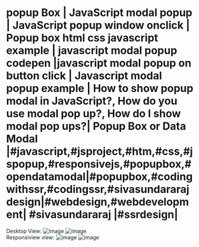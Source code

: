 # popup Box | JavaScript modal popup | JavaScript popup window onclick | Popup box html css javascript example | javascript modal popup codepen |javascript modal popup on button click | Javascript modal popup example | How to show popup modal in JavaScript?, How do you use modal pop up?, How do I show modal pop ups?| Popup Box or Data Modal |#javascript,#jsproject,#htm,#css,#jspopup,#responsivejs,#popupbox,#opendatamodal|#popupbox,#codingwithssr,#codingssr,#sivasundararajdesign|#webdesign,#webdevelopment| #sivasundararaj |#ssrdesign|

Desktop View:
![image](https://github.com/sivaraj47/popup-box/assets/9676262/03c3f5f5-447a-45a5-b615-f4ac6e19c90c)
![image](https://github.com/sivaraj47/popup-box/assets/9676262/5b0e0f08-96ff-4138-95e9-380ff31f0604) <br>
Responsiview view:
![image](https://github.com/sivaraj47/popup-box/assets/9676262/2600eb7f-8643-488c-98f1-ce3769eb78d9)
![image](https://github.com/sivaraj47/popup-box/assets/9676262/b0478b9c-ee3c-4830-8ac0-95ce3d0e510e)
